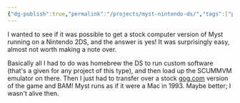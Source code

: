 ```yaml
---
{"dg-publish":true,"permalink":"/projects/myst-nintendo-ds/","tags":["projects"],"noteIcon":""}
---
```



I wanted to see if it was possible to get a stock computer version of Myst running on a Nintendo 2DS, and the answer is yes! It was surprisingly easy, almost not worth making a note over.

Basically all I had to do was homebrew the DS to run custom software (that's a given for any project of this type), and then load up the SCUMMVM emulator on there. Then I just had to transfer over a stock [gog.com](https://gog.com) version of the game and BAM! Myst runs as if it were a Mac in 1993. Maybe better; I wasn't alive then.